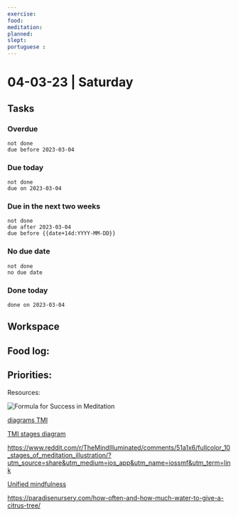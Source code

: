 ```yaml
---
exercise: 
food:
meditation:
planned:
slept:
portuguese :
---
```


# 04-03-23 | Saturday

## Tasks
### Overdue
```tasks
not done
due before 2023-03-04
```

### Due today
```tasks
not done
due on 2023-03-04
```

### Due in the next two weeks
```tasks
not done
due after 2023-03-04
due before {{date+14d:YYYY-MM-DD}}
```

### No due date
```tasks
not done
no due date
```

### Done today
```tasks
done on 2023-03-04
```

## Workspace


Food log:
- 

Priorities:
- 

Resources:

![Formula for Success in Meditation](https://i.redd.it/96qfhd9rdfq11.png)

[diagrams TMI](https://www.reddit.com/r/TheMindIlluminated/comments/lxod65/diagramming_the_mind_illuminated_stages_and_core/)

[TMI stages diagram ](https://i.imgur.com/Bt11ezQ_d.webp?maxwidth=760&fidelity=grand)

https://www.reddit.com/r/TheMindIlluminated/comments/51a1x6/fullcolor_10_stages_of_meditation_illustration/?utm_source=share&utm_medium=ios_app&utm_name=iossmf&utm_term=link


[Unified mindfulness ](https://www.shinzen.org/wp-content/uploads/2016/08/FiveWaystoKnowYourself_ver1.6.pdf)

https://paradisenursery.com/how-often-and-how-much-water-to-give-a-citrus-tree/
